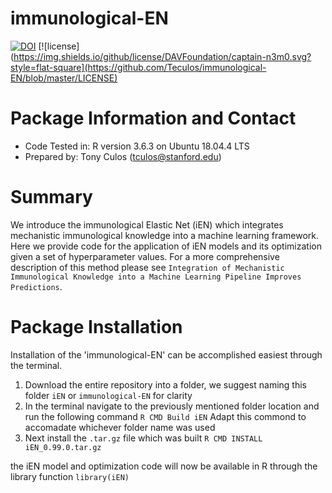 # immunological-EN
[![DOI](https://zenodo.org/badge/DOI/10.5281/zenodo.3885868.svg)](https://doi.org/10.5281/zenodo.3885868)
[![license](https://img.shields.io/github/license/DAVFoundation/captain-n3m0.svg?style=flat-square](https://github.com/Teculos/immunological-EN/blob/master/LICENSE)


# Package Information and Contact
* Code Tested in: R version 3.6.3 on Ubuntu 18.04.4 LTS
* Prepared by: Tony Culos (tculos@stanford.edu)


# Summary
We introduce the immunological Elastic Net (iEN) which integrates mechanistic immunological knowledge into a machine learning framework. Here we provide code for the application of iEN models and its optimization given a set of hyperparameter values. For a more comprehensive description of this method please see `Integration of Mechanistic Immunological Knowledge into a Machine Learning Pipeline Improves Predictions`.

# Package Installation
Installation of the 'immunological-EN' can be accomplished easiest through the terminal.

1. Download the entire repository into a folder, we suggest naming this folder `iEN` or `immunological-EN` for clarity
1. In the terminal navigate to the previously mentioned folder location and run the following command
```R CMD Build iEN```
Adapt this commond to accomadate whichever folder name was used
1. Next install the `.tar.gz` file which was built
```R CMD INSTALL iEN_0.99.0.tar.gz```

the iEN model and optimization code will now be available in R through the library function `library(iEN)`
